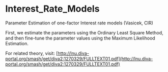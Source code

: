 # Interest_Rate_Models
Parameter Estimation of one-factor Interest rate models (Vasicek, CIR)


First, we estimate the parameters using the Ordinary Least Square Method, and then fine-tune the parameter values using the Maximum Likelihood Estimation.

For related theory, visit: [http://lnu.diva-portal.org/smash/get/diva2:1270329/FULLTEXT01.pdf](http://lnu.diva-portal.org/smash/get/diva2:1270329/FULLTEXT01.pdf)
